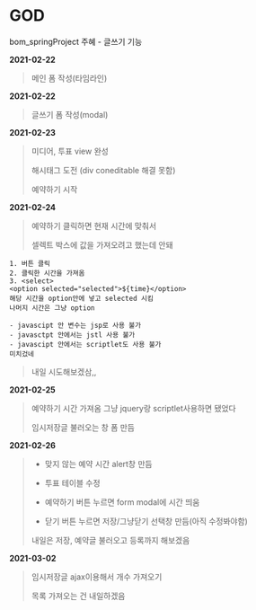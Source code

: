 # GOD
bom_springProject 주혜 - 글쓰기 기능

**2021-02-22**
> 메인 폼 작성(타임라인)

**2021-02-22**
> 글쓰기 폼 작성(modal)

**2021-02-23**
> 미디어, 투표 view 완성
>
> 해시태그 도전 (div coneditable 해결 못함)
>
> 예약하기 시작

**2021-02-24**
> 예약하기 클릭하면 현재 시간에 맞춰서
>
> 셀렉트 박스에 값을 가져오려고 했는데 안돼
```
1. 버튼 클릭
2. 클릭한 시간을 가져옴
3. <select>
<option selected="selected">${time}</option>
해당 시간을 option안에 넣고 selected 시킴
나머지 시간은 그냥 option

- javascipt 안 변수는 jsp로 사용 불가
- javasctpt 안에서는 jstl 사용 불가
- javascipt 안에서는 scriptlet도 사용 불가
미치겄네

```
> 내일 시도해보겠삼,, 

**2021-02-25**
> 예약하기 시간 가져옴 그냥 jquery랑 scriptlet사용하면 됐었다
>
> 임시저장글 불러오는 창 폼 만듬

**2021-02-26**
> - 맞지 않는 예약 시간 alert창 만듬
> 
> - 투표 테이블 수정
> 
> - 예약하기 버튼 누르면 form modal에 시간 띄움
> 
> - 닫기 버튼 누르면 저장/그냥닫기 선택창 만듬(아직 수정봐야함)
> 
> 내일은 저장, 예약글 불러오고 등록까지 해보겠음

**2021-03-02**
> 임시저장글 ajax이용해서 개수 가져오기
> 
> 목록 가져오는 건 내일하겠음
